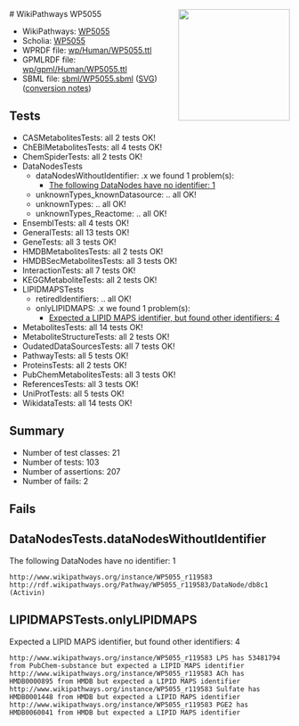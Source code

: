 <img style="float: right; width: 200px" src="../logo.png" />
# WikiPathways WP5055

* WikiPathways: [WP5055](https://identifiers.org/wikipathways:WP5055)
* Scholia: [WP5055](https://scholia.toolforge.org/wikipathways/WP5055)
* WPRDF file: [wp/Human/WP5055.ttl](../wp/Human/WP5055.ttl)
* GPMLRDF file: [wp/gpml/Human/WP5055.ttl](../wp/gpml/Human/WP5055.ttl)
* SBML file: [sbml/WP5055.sbml](../sbml/WP5055.sbml) ([SVG](../sbml/WP5055.svg)) ([conversion notes](../sbml/WP5055.txt))

## Tests
* CASMetabolitesTests: all 2 tests OK!
* ChEBIMetabolitesTests: all 4 tests OK!
* ChemSpiderTests: all 2 tests OK!
* DataNodesTests
    * dataNodesWithoutIdentifier: .x we found 1 problem(s):
        * [The following DataNodes have no identifier: 1](#d2d32fa0)
    * unknownTypes_knownDatasource: .. all OK!
    * unknownTypes: .. all OK!
    * unknownTypes_Reactome: .. all OK!
* EnsemblTests: all 4 tests OK!
* GeneralTests: all 13 tests OK!
* GeneTests: all 3 tests OK!
* HMDBMetabolitesTests: all 2 tests OK!
* HMDBSecMetabolitesTests: all 3 tests OK!
* InteractionTests: all 7 tests OK!
* KEGGMetaboliteTests: all 2 tests OK!
* LIPIDMAPSTests
    * retiredIdentifiers: .. all OK!
    * onlyLIPIDMAPS: .x we found 1 problem(s):
        * [Expected a LIPID MAPS identifier, but found other identifiers: 4](#48cc60bb)
* MetabolitesTests: all 14 tests OK!
* MetaboliteStructureTests: all 2 tests OK!
* OudatedDataSourcesTests: all 7 tests OK!
* PathwayTests: all 5 tests OK!
* ProteinsTests: all 2 tests OK!
* PubChemMetabolitesTests: all 3 tests OK!
* ReferencesTests: all 3 tests OK!
* UniProtTests: all 5 tests OK!
* WikidataTests: all 14 tests OK!


## Summary

* Number of test classes: 21
* Number of tests: 103
* Number of assertions: 207
* Number of fails: 2

## Fails

<a name="d2d32fa0" />

## DataNodesTests.dataNodesWithoutIdentifier

The following DataNodes have no identifier: 1
```
http://www.wikipathways.org/instance/WP5055_r119583 http://rdf.wikipathways.org/Pathway/WP5055_r119583/DataNode/db8c1 (Activin)
```

<a name="48cc60bb" />

## LIPIDMAPSTests.onlyLIPIDMAPS

Expected a LIPID MAPS identifier, but found other identifiers: 4
```
http://www.wikipathways.org/instance/WP5055_r119583 LPS has 53481794 from PubChem-substance but expected a LIPID MAPS identifier
http://www.wikipathways.org/instance/WP5055_r119583 ACh has HMDB0000895 from HMDB but expected a LIPID MAPS identifier
http://www.wikipathways.org/instance/WP5055_r119583 Sulfate has HMDB0001448 from HMDB but expected a LIPID MAPS identifier
http://www.wikipathways.org/instance/WP5055_r119583 PGE2 has HMDB0060041 from HMDB but expected a LIPID MAPS identifier
```

